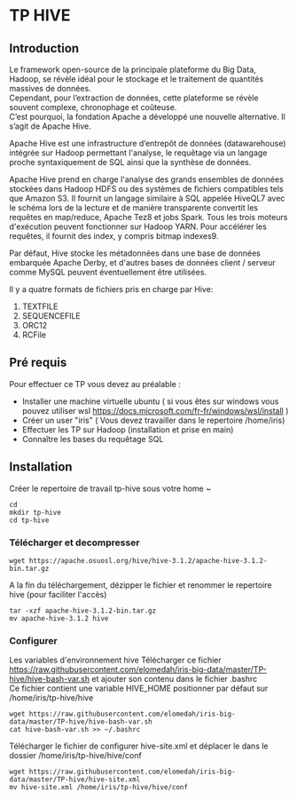 # TP HIVE

## Introduction
Le framework open-source de la principale plateforme du Big Data, Hadoop, se révèle idéal pour le stockage et le traitement de quantités massives de données.    
Cependant, pour l’extraction de données, cette plateforme se révèle souvent complexe, chronophage et coûteuse.   
C’est pourquoi, la fondation Apache a développé une nouvelle alternative. Il s’agit de Apache Hive.  

Apache Hive est une infrastructure d’entrepôt de données (datawarehouse) intégrée sur Hadoop permettant l'analyse, le requêtage via un langage proche syntaxiquement de SQL ainsi que la synthèse de données.

Apache Hive prend en charge l'analyse des grands ensembles de données stockées dans Hadoop HDFS ou des systèmes de fichiers compatibles tels que Amazon S3. Il fournit un langage similaire à SQL appelée HiveQL7 avec le schéma lors de la lecture et de manière transparente convertit les requêtes en map/reduce, Apache Tez8 et jobs Spark. Tous les trois moteurs d'exécution peuvent fonctionner sur Hadoop YARN. Pour accélérer les requêtes, il fournit des index, y compris bitmap indexes9.

Par défaut, Hive stocke les métadonnées dans une base de données embarquée Apache Derby, et d'autres bases de données client / serveur comme MySQL peuvent éventuellement être utilisées.   

Il y a quatre formats de fichiers pris en charge par Hive: 
1. TEXTFILE
2. SEQUENCEFILE
3. ORC12
4. RCFile


## Pré requis

Pour effectuer ce TP vous devez au préalable :

* Installer une machine virtuelle ubuntu ( si vous êtes sur windows vous pouvez utiliser wsl https://docs.microsoft.com/fr-fr/windows/wsl/install )   
* Créer un user "iris" ( Vous devez travailler dans le repertoire /home/iris)
* Effectuer les TP sur Hadoop (installation et prise en main)
* Connaître les bases du requêtage SQL


## Installation
Créer le repertoire de travail tp-hive sous votre home ~

```
cd
mkdir tp-hive
cd tp-hive
```

### Télécharger et decompresser

```
wget https://apache.osuosl.org/hive/hive-3.1.2/apache-hive-3.1.2-bin.tar.gz
```
A la fin du téléchargement, dézipper le fichier et renommer le repertoire hive (pour faciliter l'accès)

```
tar -xzf apache-hive-3.1.2-bin.tar.gz 
mv apache-hive-3.1.2 hive
```

### Configurer

Les variables d'environnement hive
Télécharger ce fichier https://raw.githubusercontent.com/elomedah/iris-big-data/master/TP-hive/hive-bash-var.sh et ajouter son contenu dans le fichier .bashrc   
Ce fichier contient une variable HIVE_HOME positionner par défaut sur /home/iris/tp-hive/hive

```
wget https://raw.githubusercontent.com/elomedah/iris-big-data/master/TP-hive/hive-bash-var.sh
cat hive-bash-var.sh >> ~/.bashrc
```

Télécharger le fichier de configurer hive-site.xml et déplacer le dans le dossier /home/iris/tp-hive/hive/conf

```
wget https://raw.githubusercontent.com/elomedah/iris-big-data/master/TP-hive/hive-site.xml
mv hive-site.xml /home/iris/tp-hive/hive/conf
```

